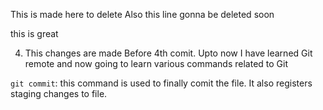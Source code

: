 This is made here to delete 
Also this line gonna be deleted soon 

this is 
great

4. This changes are made Before 4th comit.
Upto now I have learned Git remote 
and now going to learn various commands related to Git

`git commit`: this command is used to finally comit the file. It also registers staging changes to file.
